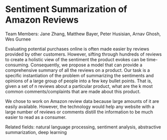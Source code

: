 # Sentiment Summarization of Amazon Reviews

Team Members: Jane Zhang, Matthew Bayer, Peter Husisian, Arnav Ghosh, Wes Gurnee

Evaluating potential purchases online is often made easier by reviews provided by other customers. However, sifting through hundreds of reviews to create a holistic view of the sentiment the product evokes can be time-consuming. Consequently, we propose a model that can provide a comprehensive summary of all the reviews on a product. Our task is a specific instantiation of the problem of summarizing the sentiments and opinions of a large group of people into a few key bullet points. That is, given a set of n reviews about a particular product, what are the k most common comments/complaints that are made about this product.

We chose to work on Amazon review data because large amounts of it are easily available. However, the technology would help any website with a large number of reviews or comments distill the information to be much easier to read as a consumer.

Related fields: natural language processing, sentiment analysis, abstractive summarization, deep learning
